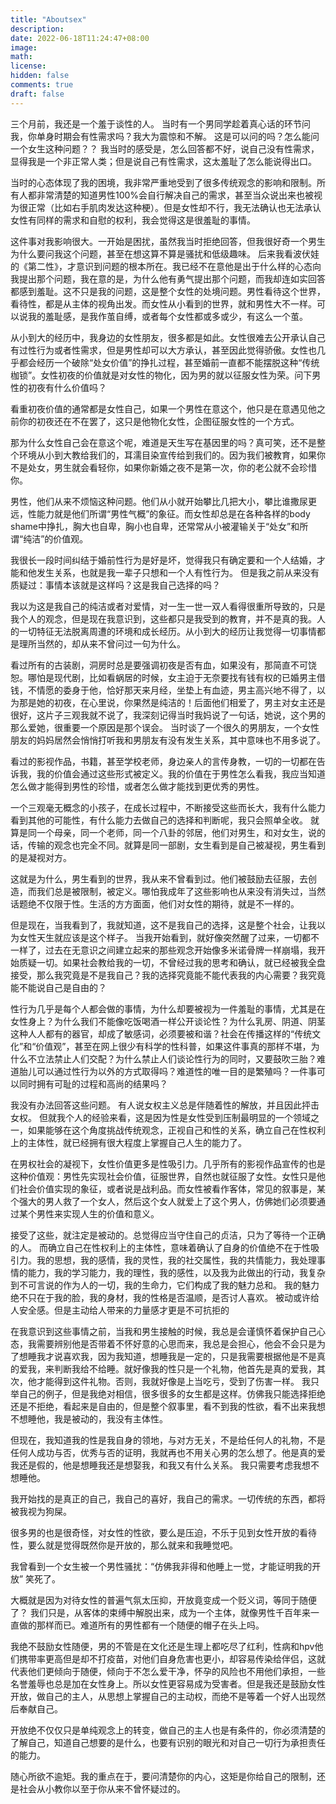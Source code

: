 ```yaml
---
title: "Aboutsex"
description: 
date: 2022-06-18T11:24:47+08:00
image: 
math: 
license: 
hidden: false
comments: true
draft: false
---
```


三个月前，我还是一个羞于谈性的人。
当时有一个男同学趁着真心话的环节问我，你单身时期会有性需求吗？我大为震惊和不解。
这是可以问的吗？怎么能问一个女生这种问题？？
我当时的感受是，怎么回答都不好，说自己没有性需求，显得我是一个非正常人类；但是说自己有性需求，这太羞耻了怎么能说得出口。

当时的心态体现了我的困境，我非常严重地受到了很多传统观念的影响和限制。所有人都非常清楚的知道男性100%会自行解决自己的需求，甚至当众说出来也被视为很正常（比如右手肌肉发达这种梗）。但是女性却不行，我无法确认也无法承认女性有同样的需求和自慰的权利，我会觉得这是很羞耻的事情。

这件事对我影响很大。一开始是困扰，虽然我当时拒绝回答，但我很好奇一个男生为什么要问我这个问题，甚至在想这算不算是骚扰和低级趣味。
后来我看波伏娃的《第二性》，才意识到问题的根本所在。我已经不在意他是出于什么样的心态向我提出那个问题，我在意的是，为什么他有勇气提出那个问题，而我却连如实回答都感到羞耻。这不只是我的问题，这是整个女性的处境问题。男性看待这个世界，看待性，都是从主体的视角出发。而女性从小看到的世界，就和男性大不一样。可以说我的羞耻感，是我作茧自缚，或者每个女性都或多或少，有这么一个茧。

从小到大的经历中，我身边的女性朋友，很多都是如此。女性很难去公开承认自己有过性行为或者性需求，但是男性却可以大方承认，甚至因此觉得骄傲。女性也几乎都会经历一个破除“处女价值”的挣扎过程，甚至婚前一直都不能摆脱这种“传统枷锁”。女性初夜的价值就是对女性的物化，因为男的就以征服女性为荣。问下男性的初夜有什么价值吗？

看重初夜价值的通常都是女性自己，如果一个男性在意这个，他只是在意遇见他之前你的初夜还在不在罢了，这只是他物化女性，企图征服女性的一个方式。

那为什么女性自己会在意这个呢，难道是天生写在基因里的吗？真可笑，还不是整个环境从小到大教给我们的，耳濡目染宣传给到我们的。因为我们被教育，如果你不是处女，男生就会看轻你，如果你新婚之夜不是第一次，你的老公就不会珍惜你。

男性，他们从来不烦恼这种问题。他们从小就开始攀比几把大小，攀比谁撒尿更远，性能力就是他们所谓“男性气概”的象征。而女性却总是在各种各样的body shame中挣扎，胸大也自卑，胸小也自卑，还常常从小被灌输关于“处女”和所谓“纯洁”的价值观。

我很长一段时间纠结于婚前性行为是好是坏，觉得我只有确定要和一个人结婚，才能和他发生关系，也就是我一辈子只想和一个人有性行为。
但是我之前从来没有质疑过：事情本该就是这样吗？这是我自己选择的吗？

我以为这是我自己的纯洁或者对爱情，对一生一世一双人看得很重所导致的，只是我个人的观念，但是现在我意识到，这些都只是我受到的教育，并不是真的我。人的一切特征无法脱离周遭的环境和成长经历。从小到大的经历让我觉得一切事情都是理所当然的，却从来不曾问过一句为什么。


看过所有的古装剧，洞房时总是要强调初夜是否有血，如果没有，那简直不可饶恕。哪怕是现代剧，比如看蜗居的时候，女主迫于无奈要找有钱有权的已婚男主借钱，不情愿的委身于他，恰好那天来月经，坐垫上有血迹，男主高兴地不得了，以为那是她的初夜，在心里说，你果然是纯洁的！后面他们相爱了，男主对女主还是很好，这片子三观我就不说了，我深刻记得当时我妈说了一句话，她说，这个男的那么爱她，很重要一个原因是那个误会。
当时谈了一个很久的男朋友，一个女性朋友的妈妈居然会悄悄打听我和男朋友有没有发生关系，其中意味也不用多说了。

看过的影视作品，书籍，甚至学校老师，身边亲人的言传身教，一切的一切都在告诉我，我的价值会通过这些形式被定义。我的价值在于男性怎么看我，我应当知道怎么做才能得到男性的珍惜，或者怎么做才能找到更优秀的男性。

一个三观毫无概念的小孩子，在成长过程中，不断接受这些而长大，我有什么能力看到其他的可能性，有什么能力去做自己的选择和判断呢，我只会照单全收。
就算是同一个母亲，同一个老师，同一个八卦的邻居，他们对男生，和对女生，说的话，传输的观念也完全不同。就算是同一部剧，女生看到是自己被凝视，男生看到的是凝视对方。

这就是为什么，男生看到的世界，我从来不曾看到过。他们被鼓励去征服，去创造，而我们总是被限制，被定义。哪怕我成年了这些影响也从来没有消失过，当然话题绝不仅限于性。生活的方方面面，他们对女性的期待，就是不一样的。

但是现在，当我看到了，我就知道，这不是我自己的选择，这是整个社会，让我以为女性天生就应该是这个样子。
当我开始看到，就好像突然醒了过来，一切都不一样了，过去在无意识之间建立起来的那些观念开始像多米诺骨牌一样崩塌，我开始质疑一切。如果社会教给我的一切，不曾经过我的思考和确认，就已经被我全盘接受，那么我究竟是不是我自己？我的选择究竟能不能代表我的内心需要？我究竟能不能说自己是自由的？

性行为几乎是每个人都会做的事情，为什么却要被视为一件羞耻的事情，尤其是在女性身上？为什么我们不能像吃饭喝酒一样公开谈论性？为什么乳房、阴道、阴茎这种人人都有的器官，却成了敏感词，必须要被和谐？社会在传播这样的“传统文化”和“价值观”，甚至在网上很少有科学的性科普，如果这件事真的那样不堪，为什么不立法禁止人们交配？为什么禁止人们谈论性行为的同时，又要鼓吹三胎？难道胎儿可以通过性行为以外的方式取得吗？难道性的唯一目的是繁殖吗？一件事可以同时拥有可耻的过程和高尚的结果吗？

我没有办法回答这些问题。
有人说女权主义总是伴随着性的解放，并且因此抨击女权。
但就我个人的经验来看，这是因为性是女性受到压制最明显的一个领域之一，如果能够在这个角度挑战传统观念，正视自己和性的关系，确立自己在性权利上的主体性，就已经拥有很大程度上掌握自己人生的能力了。

在男权社会的凝视下，女性价值更多是性吸引力。几乎所有的影视作品宣传的也是这种价值观：男性先实现社会价值，征服世界，自然也就征服了女性。女性只是他们社会价值实现的象征，或者说是战利品。而女性被看作客体，常见的叙事是，某个强大的男人救了一个女人，然后这个女人就爱上了这个男人，仿佛她们必须要通过某个男性来实现人生的价值和意义。

接受了这些，就注定是被动的。总觉得应当守住自己的贞洁，只为了等待一个正确的人。
而确立自己在性权利上的主体性，意味着确认了自身的价值绝不在于性吸引力。我的思想，我的感情，我的灵性，我的社交属性，我的共情能力，我处理事情的能力，我的学习能力，我的理性，我的感性，以及我为此做出的行动，我复杂到不可言说的作为人的一切，我的生命力，它们构成了我的魅力总和。
我的魅力绝不只在于我的脸，我的身材，我的性格是否温顺，是否讨人喜欢。
被动或许给人安全感。但是主动给人带来的力量感才更是不可抗拒的

在我意识到这些事情之前，当我和男生接触的时候，我总是会谨慎怀着保护自己心态，我需要辨别他是否带着不怀好意的心思而来，我总是会担心，他会不会只是为了想睡我才说喜欢我，因为我知道，想睡我是一定的，只是我需要根据他是不是真的爱我，来判断我给不给睡。就好像我的性只是一个礼物，他首先是真的爱我，其次，他才能得到这件礼物。否则，我就好像是上当吃亏，受到了伤害一样。
我只举自己的例子，但是我绝对相信，很多很多的女生都是这样。仿佛我只能选择拒绝还是不拒绝，看起来是自由的，但是整个叙事里，看不到我的性欲，看不出来我想不想睡他，我是被动的，我没有主体性。

但现在，我知道我的性是我自身的领地，与对方无关，不是给任何人的礼物，不是任何人成功与否，优秀与否的证明，我就再也不用关心男的怎么想了。他是真的爱我还是假的，他是想睡我还是想娶我，和我又有什么关系。
我只需要考虑我想不想睡他。

我开始找的是真正的自己，我自己的喜好，我自己的需求。一切传统的东西，都将被我视为狗屎。

很多男的也是很奇怪，对女性的性欲，要么是压迫，不乐于见到女性开放的看待性，要么就是觉得既然你是开放的，那么就来和我睡觉吧。

我曾看到一个女生被一个男性骚扰：“仿佛我非得和他睡上一觉，才能证明我的开放”
笑死了。

大概就是因为对待女性的普遍气氛太压抑，开放竟变成一个贬义词，等同于随便了？
我们只是，从客体的束缚中解脱出来，成为一个主体，就像男性千百年来一直做的那样而已。难道所有的男性都有一个随便的帽子在头上吗。

我绝不鼓励女性随便，男的不管是在文化还是生理上都吃尽了红利，性病和hpv他们携带率更高但是却不打疫苗，对他们自身危害也更小，却容易传染给伴侣，这就代表他们更倾向于随便，倾向于不怎么爱干净，怀孕的风险也不用他们承担，一些名誉羞辱也总是加在女性身上。所以女性更容易成为受害者。但是我还是鼓励女性开放，做自己的主人，从思想上掌握自己的主动权，而绝不是等着一个好人出现然后奉献自己。

开放绝不仅仅只是单纯观念上的转变，做自己的主人也是有条件的，你必须清楚的了解自己，知道自己想要的是什么，也要有识别的眼光和对自己一切行为承担责任的能力。

随心所欲不逾矩。我的重点在于，要问清楚你的内心，这矩是你给自己的限制，还是社会从小教你以至于你从来不曾怀疑过的。